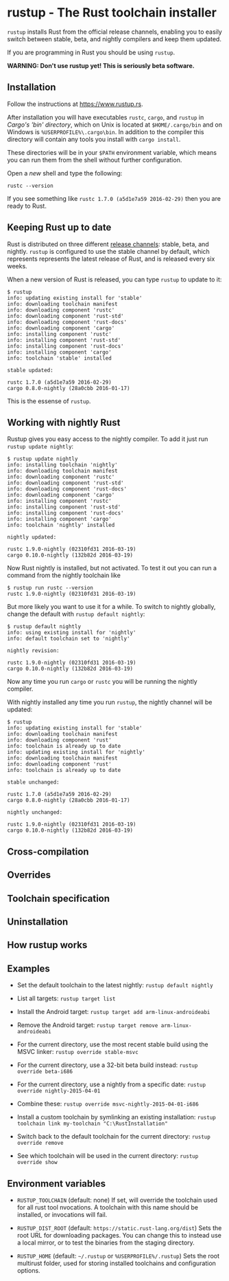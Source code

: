 # rustup - The Rust toolchain installer

`rustup` installs Rust from the official release channels, enabling
you to easily switch between stable, beta, and nightly compilers
and keep them updated.

If you are programming in Rust you should be using `rustup`.

**WARNING: Don't use rustup yet! This is seriously beta software.**

## Installation

Follow the instructions at https://www.rustup.rs.

After installation you will have executables `rustc`, `cargo`, and
`rustup` in *Cargo's 'bin' directory*, which on Unix is located at
`$HOME/.cargo/bin` and on Windows is `%USERPROFILE%\.cargo\bin`. In
addition to the compiler this directory will contain any tools you
install with `cargo install`.

These directories will be in your `$PATH` environment variable, which
means you can run them from the shell without further configuration.

Open a *new* shell and type the following:

```
rustc --version
```

If you see something like `rustc 1.7.0 (a5d1e7a59 2016-02-29)` then
you are ready to Rust.

## Keeping Rust up to date

Rust is distributed on three different [release channels]: stable,
beta, and nightly. `rustup` is configured to use the stable channel by
default, which represents represents the latest release of Rust,
and is released every six weeks.

When a new version of Rust is released, you can type `rustup` to update
to it:

```
$ rustup
info: updating existing install for 'stable'
info: downloading toolchain manifest
info: downloading component 'rustc'
info: downloading component 'rust-std'
info: downloading component 'rust-docs'
info: downloading component 'cargo'
info: installing component 'rustc'
info: installing component 'rust-std'
info: installing component 'rust-docs'
info: installing component 'cargo'
info: toolchain 'stable' installed

stable updated:

rustc 1.7.0 (a5d1e7a59 2016-02-29)
cargo 0.8.0-nightly (28a0cbb 2016-01-17)
```

This is the essense of `rustup`.

[release channels]: https://github.com/rust-lang/rfcs/blob/master/text/0507-release-channels.md

## Working with nightly Rust

Rustup gives you easy access to the nightly compiler. To add it just run `rustup update nightly`:

```
$ rustup update nightly
info: installing toolchain 'nightly'
info: downloading toolchain manifest
info: downloading component 'rustc'
info: downloading component 'rust-std'
info: downloading component 'rust-docs'
info: downloading component 'cargo'
info: installing component 'rustc'
info: installing component 'rust-std'
info: installing component 'rust-docs'
info: installing component 'cargo'
info: toolchain 'nightly' installed

nightly updated:

rustc 1.9.0-nightly (02310fd31 2016-03-19)
cargo 0.10.0-nightly (132b82d 2016-03-19)
```

Now Rust nightly is installed, but not activated. To test it out you
can run a command from the nightly toolchain like

```
$ rustup run rustc --version
rustc 1.9.0-nightly (02310fd31 2016-03-19)
```

But more likely you want to use it for a while. To switch to nightly
globally, change the default with `rustup default nightly`:

```
$ rustup default nightly
info: using existing install for 'nightly'
info: default toolchain set to 'nightly'

nightly revision:

rustc 1.9.0-nightly (02310fd31 2016-03-19)
cargo 0.10.0-nightly (132b82d 2016-03-19)
```

Now any time you run `cargo` or `rustc` you will be running the
nightly compiler.

With nightly installed any time you run `rustup`, the nightly channel
will be updated:

```
$ rustup
info: updating existing install for 'stable'
info: downloading toolchain manifest
info: downloading component 'rust'
info: toolchain is already up to date
info: updating existing install for 'nightly'
info: downloading toolchain manifest
info: downloading component 'rust'
info: toolchain is already up to date

stable unchanged:

rustc 1.7.0 (a5d1e7a59 2016-02-29)
cargo 0.8.0-nightly (28a0cbb 2016-01-17)

nightly unchanged:

rustc 1.9.0-nightly (02310fd31 2016-03-19)
cargo 0.10.0-nightly (132b82d 2016-03-19)
```

## Cross-compilation

## Overrides

## Toolchain specification

## Uninstallation

## How rustup works

## Examples

- Set the default toolchain to the latest nightly:
  `rustup default nightly`

- List all targets:
  `rustup target list`

- Install the Android target:
  `rustup target add arm-linux-androideabi`

- Remove the Android target:
  `rustup target remove arm-linux-androideabi`

- For the current directory, use the most recent stable build using the MSVC linker:
  `rustup override stable-msvc`

- For the current directory, use a 32-bit beta build instead:
  `rustup override beta-i686`

- For the current directory, use a nightly from a specific date:
  `rustup override nightly-2015-04-01`

- Combine these:
  `rustup override msvc-nightly-2015-04-01-i686`

- Install a custom toolchain by symlinking an existing installation:
  `rustup toolchain link my-toolchain "C:\RustInstallation"`

- Switch back to the default toolchain for the current directory:
  `rustup override remove`

- See which toolchain will be used in the current directory:
  `rustup override show`

## Environment variables

- `RUSTUP_TOOLCHAIN` (default: none)
  If set, will override the toolchain used for all rust tool
  nvocations. A toolchain with this name should be installed, or
  invocations will fail.

- `RUSTUP_DIST_ROOT` (default: `https://static.rust-lang.org/dist`)
  Sets the root URL for downloading packages. You can change this to
  instead use a local mirror, or to test the binaries from the staging
  directory.

- `RUSTUP_HOME` (default: `~/.rustup` or `%USERPROFILE%/.rustup`)
  Sets the root multirust folder, used for storing installed
  toolchains and configuration options.
